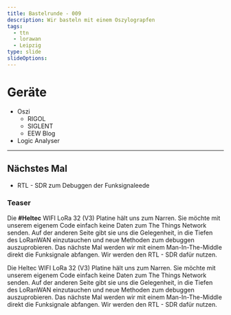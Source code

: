 ```yaml
---
title: Bastelrunde - 009
description: Wir basteln mit einem Oszylograpfen
tags:
  - ttn
  - lorawan
  - Leipzig
type: slide
slideOptions:
---
```

# Geräte

- Oszi
	- RIGOL
	- SIGLENT
	- EEW Blog
- Logic Analyser

---

## Nächstes Mal

- RTL - SDR zum Debuggen der Funksignaleede

### Teaser

Die **#Heltec** WIFI LoRa 32 (V3) Platine hält uns zum Narren. Sie möchte mit unserem eigenem Code einfach keine Daten zum The Things Network senden. Auf der anderen Seite gibt sie uns die Gelegenheit, in die Tiefen des LoRanWAN einzutauchen und neue Methoden zum debuggen auszuprobieren. Das nächste Mal werden wir mit einem Man-In-The-Middle direkt die Funksignale abfangen. Wir werden den RTL - SDR dafür nutzen.


Die Heltec WIFI LoRa 32 (V3) Platine hält uns zum Narren. Sie möchte mit unserem eigenem Code einfach keine Daten zum The Things Network senden. Auf der anderen Seite gibt sie uns die Gelegenheit, in die Tiefen des LoRanWAN einzutauchen und neue Methoden zum debuggen auszuprobieren. Das nächste Mal werden wir mit einem Man-In-The-Middle direkt die Funksignale abfangen. Wir werden den RTL - SDR dafür nutzen.